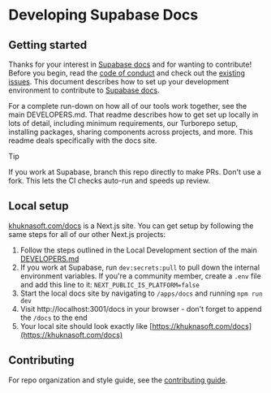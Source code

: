 # Developing Supabase Docs

## Getting started

Thanks for your interest in [Supabase docs](https://khuknasoft.com/docs) and for wanting to contribute! Before you begin, read the
[code of conduct](https://github.com/supabase/.github/blob/main/CODE_OF_CONDUCT.md) and check out the
[existing issues](https://github.com/khulnasoft/khulnasoft/issues).
This document describes how to set up your development environment to contribute to [Supabase docs](https://khuknasoft.com/docs).

For a complete run-down on how all of our tools work together, see the main DEVELOPERS.md. That readme describes how to get set up locally in lots of detail, including minimum requirements, our Turborepo setup, installing packages, sharing components across projects, and more. This readme deals specifically with the docs site.

> [!TIP]
> If you work at Supabase, branch this repo directly to make PRs. Don't use a fork. This lets the CI checks auto-run and speeds up review.

## Local setup

[khuknasoft.com/docs](https://khuknasoft.com/docs) is a Next.js site. You can get setup by following the same steps for all of our other Next.js projects:

1. Follow the steps outlined in the Local Development section of the main [DEVELOPERS.md](https://github.com/khulnasoft/khulnasoft/blob/master/DEVELOPERS.md)
2. If you work at Supabase, run `dev:secrets:pull` to pull down the internal environment variables. If you're a community member, create a `.env` file and add this line to it: `NEXT_PUBLIC_IS_PLATFORM=false`
3. Start the local docs site by navigating to `/apps/docs` and running `npm run dev`
4. Visit http://localhost:3001/docs in your browser - don't forget to append the `/docs` to the end
5. Your local site should look exactly like [https://khuknasoft.com/docs](https://khuknasoft.com/docs)

## Contributing

For repo organization and style guide, see the [contributing guide](https://github.com/khulnasoft/khulnasoft/blob/master/apps/docs/CONTRIBUTING.md).
